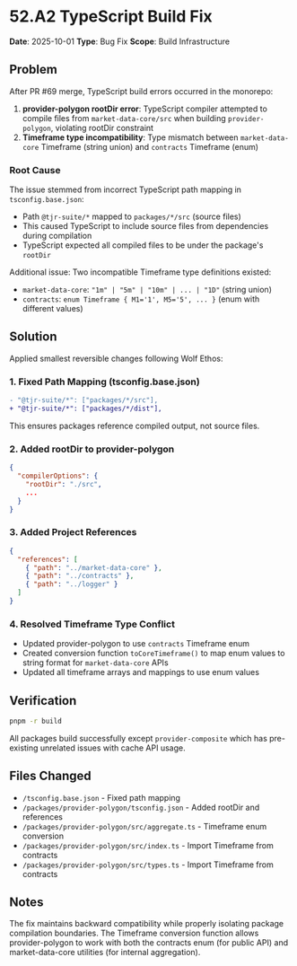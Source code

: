 # 52.A2 TypeScript Build Fix

**Date**: 2025-10-01
**Type**: Bug Fix
**Scope**: Build Infrastructure

## Problem

After PR #69 merge, TypeScript build errors occurred in the monorepo:

1. **provider-polygon rootDir error**: TypeScript compiler attempted to compile files from `market-data-core/src` when building `provider-polygon`, violating rootDir constraint
2. **Timeframe type incompatibility**: Type mismatch between `market-data-core` Timeframe (string union) and `contracts` Timeframe (enum)

### Root Cause

The issue stemmed from incorrect TypeScript path mapping in `tsconfig.base.json`:
- Path `@tjr-suite/*` mapped to `packages/*/src` (source files)
- This caused TypeScript to include source files from dependencies during compilation
- TypeScript expected all compiled files to be under the package's `rootDir`

Additional issue: Two incompatible Timeframe type definitions existed:
- `market-data-core`: `"1m" | "5m" | "10m" | ... | "1D"` (string union)
- `contracts`: `enum Timeframe { M1='1', M5='5', ... }` (enum with different values)

## Solution

Applied smallest reversible changes following Wolf Ethos:

### 1. Fixed Path Mapping (tsconfig.base.json)
```diff
- "@tjr-suite/*": ["packages/*/src"],
+ "@tjr-suite/*": ["packages/*/dist"],
```

This ensures packages reference compiled output, not source files.

### 2. Added rootDir to provider-polygon
```json
{
  "compilerOptions": {
    "rootDir": "./src",
    ...
  }
}
```

### 3. Added Project References
```json
{
  "references": [
    { "path": "../market-data-core" },
    { "path": "../contracts" },
    { "path": "../logger" }
  ]
}
```

### 4. Resolved Timeframe Type Conflict
- Updated provider-polygon to use `contracts` Timeframe enum
- Created conversion function `toCoreTimeframe()` to map enum values to string format for `market-data-core` APIs
- Updated all timeframe arrays and mappings to use enum values

## Verification

```bash
pnpm -r build
```

All packages build successfully except `provider-composite` which has pre-existing unrelated issues with cache API usage.

## Files Changed

- `/tsconfig.base.json` - Fixed path mapping
- `/packages/provider-polygon/tsconfig.json` - Added rootDir and references
- `/packages/provider-polygon/src/aggregate.ts` - Timeframe enum conversion
- `/packages/provider-polygon/src/index.ts` - Import Timeframe from contracts
- `/packages/provider-polygon/src/types.ts` - Import Timeframe from contracts

## Notes

The fix maintains backward compatibility while properly isolating package compilation boundaries. The Timeframe conversion function allows provider-polygon to work with both the contracts enum (for public API) and market-data-core utilities (for internal aggregation).
